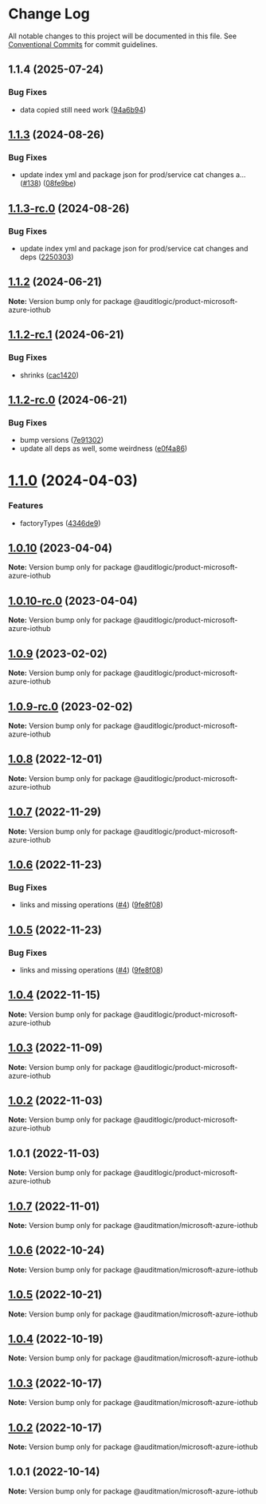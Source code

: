 # Change Log

All notable changes to this project will be documented in this file.
See [Conventional Commits](https://conventionalcommits.org) for commit guidelines.

## 1.1.4 (2025-07-24)


### Bug Fixes

* data copied still need work ([94a6b94](https://github.com/zerobias-org/product/commit/94a6b942fb0516367548599d739529536132755a))





## [1.1.3](https://github.com/auditlogic/product/compare/@auditlogic/product-microsoft-azure-iothub@1.1.2...@auditlogic/product-microsoft-azure-iothub@1.1.3) (2024-08-26)


### Bug Fixes

* update index yml and package json for prod/service cat changes a… ([#138](https://github.com/auditlogic/product/issues/138)) ([08fe9be](https://github.com/auditlogic/product/commit/08fe9beb1c8457462a19bc69caa02e6212d97e1a))





## [1.1.3-rc.0](https://github.com/auditlogic/product/compare/@auditlogic/product-microsoft-azure-iothub@1.1.2...@auditlogic/product-microsoft-azure-iothub@1.1.3-rc.0) (2024-08-26)


### Bug Fixes

* update index yml and package json for prod/service cat changes and deps ([2250303](https://github.com/auditlogic/product/commit/225030363a363608240135b7ebed386b28f01e4b))





## [1.1.2](https://github.com/auditlogic/product/compare/@auditlogic/product-microsoft-azure-iothub@1.1.2-rc.1...@auditlogic/product-microsoft-azure-iothub@1.1.2) (2024-06-21)

**Note:** Version bump only for package @auditlogic/product-microsoft-azure-iothub





## [1.1.2-rc.1](https://github.com/auditlogic/product/compare/@auditlogic/product-microsoft-azure-iothub@1.1.2-rc.0...@auditlogic/product-microsoft-azure-iothub@1.1.2-rc.1) (2024-06-21)


### Bug Fixes

* shrinks ([cac1420](https://github.com/auditlogic/product/commit/cac14200fefcd8183ab69fe89a47bd3f70f563e9))





## [1.1.2-rc.0](https://github.com/auditlogic/product/compare/@auditlogic/product-microsoft-azure-iothub@1.1.0...@auditlogic/product-microsoft-azure-iothub@1.1.2-rc.0) (2024-06-21)


### Bug Fixes

* bump versions ([7e91302](https://github.com/auditlogic/product/commit/7e913023b8b312150ed7762c32fbbe616be71de5))
* update all deps as well, some weirdness ([e0f4a86](https://github.com/auditlogic/product/commit/e0f4a864714e2d3de6bbf3da014d5312fe53be2f))





# [1.1.0](https://github.com/auditlogic/product/compare/@auditlogic/product-microsoft-azure-iothub@1.0.10...@auditlogic/product-microsoft-azure-iothub@1.1.0) (2024-04-03)


### Features

* factoryTypes ([4346de9](https://github.com/auditlogic/product/commit/4346de92693aee892fccf725338ffc7b80ab182b))





## [1.0.10](https://github.com/auditlogic/product/compare/@auditlogic/product-microsoft-azure-iothub@1.0.9...@auditlogic/product-microsoft-azure-iothub@1.0.10) (2023-04-04)

**Note:** Version bump only for package @auditlogic/product-microsoft-azure-iothub





## [1.0.10-rc.0](https://github.com/auditlogic/product/compare/@auditlogic/product-microsoft-azure-iothub@1.0.9...@auditlogic/product-microsoft-azure-iothub@1.0.10-rc.0) (2023-04-04)

**Note:** Version bump only for package @auditlogic/product-microsoft-azure-iothub





## [1.0.9](https://github.com/auditlogic/product/compare/@auditlogic/product-microsoft-azure-iothub@1.0.8...@auditlogic/product-microsoft-azure-iothub@1.0.9) (2023-02-02)

**Note:** Version bump only for package @auditlogic/product-microsoft-azure-iothub





## [1.0.9-rc.0](https://github.com/auditlogic/product/compare/@auditlogic/product-microsoft-azure-iothub@1.0.8...@auditlogic/product-microsoft-azure-iothub@1.0.9-rc.0) (2023-02-02)

**Note:** Version bump only for package @auditlogic/product-microsoft-azure-iothub





## [1.0.8](https://github.com/auditlogic/product/compare/@auditlogic/product-microsoft-azure-iothub@1.0.7...@auditlogic/product-microsoft-azure-iothub@1.0.8) (2022-12-01)

**Note:** Version bump only for package @auditlogic/product-microsoft-azure-iothub





## [1.0.7](https://github.com/auditlogic/product/compare/@auditlogic/product-microsoft-azure-iothub@1.0.6...@auditlogic/product-microsoft-azure-iothub@1.0.7) (2022-11-29)

**Note:** Version bump only for package @auditlogic/product-microsoft-azure-iothub





## [1.0.6](https://github.com/auditlogic/product/compare/@auditlogic/product-microsoft-azure-iothub@1.0.4...@auditlogic/product-microsoft-azure-iothub@1.0.6) (2022-11-23)


### Bug Fixes

* links and missing operations ([#4](https://github.com/auditlogic/product/issues/4)) ([9fe8f08](https://github.com/auditlogic/product/commit/9fe8f08fe7c57fdb79f991ac35bd6ac2e7dcad38))





## [1.0.5](https://github.com/auditlogic/product/compare/@auditlogic/product-microsoft-azure-iothub@1.0.4...@auditlogic/product-microsoft-azure-iothub@1.0.5) (2022-11-23)


### Bug Fixes

* links and missing operations ([#4](https://github.com/auditlogic/product/issues/4)) ([9fe8f08](https://github.com/auditlogic/product/commit/9fe8f08fe7c57fdb79f991ac35bd6ac2e7dcad38))





## [1.0.4](https://github.com/auditlogic/product/compare/@auditlogic/product-microsoft-azure-iothub@1.0.3...@auditlogic/product-microsoft-azure-iothub@1.0.4) (2022-11-15)

**Note:** Version bump only for package @auditlogic/product-microsoft-azure-iothub





## [1.0.3](https://github.com/auditlogic/product/compare/@auditlogic/product-microsoft-azure-iothub@1.0.2...@auditlogic/product-microsoft-azure-iothub@1.0.3) (2022-11-09)

**Note:** Version bump only for package @auditlogic/product-microsoft-azure-iothub





## [1.0.2](https://github.com/auditlogic/product/compare/@auditlogic/product-microsoft-azure-iothub@1.0.1...@auditlogic/product-microsoft-azure-iothub@1.0.2) (2022-11-03)

**Note:** Version bump only for package @auditlogic/product-microsoft-azure-iothub





## 1.0.1 (2022-11-03)

**Note:** Version bump only for package @auditlogic/product-microsoft-azure-iothub





## [1.0.7](https://github.com/auditmation/store-content/compare/@auditmation/microsoft-azure-iothub@1.0.6...@auditmation/microsoft-azure-iothub@1.0.7) (2022-11-01)

**Note:** Version bump only for package @auditmation/microsoft-azure-iothub





## [1.0.6](https://github.com/auditmation/store-content/compare/@auditmation/microsoft-azure-iothub@1.0.5...@auditmation/microsoft-azure-iothub@1.0.6) (2022-10-24)

**Note:** Version bump only for package @auditmation/microsoft-azure-iothub





## [1.0.5](https://github.com/auditmation/store-content/compare/@auditmation/microsoft-azure-iothub@1.0.4...@auditmation/microsoft-azure-iothub@1.0.5) (2022-10-21)

**Note:** Version bump only for package @auditmation/microsoft-azure-iothub





## [1.0.4](https://github.com/auditmation/store-content/compare/@auditmation/microsoft-azure-iothub@1.0.3...@auditmation/microsoft-azure-iothub@1.0.4) (2022-10-19)

**Note:** Version bump only for package @auditmation/microsoft-azure-iothub





## [1.0.3](https://github.com/auditmation/store-content/compare/@auditmation/microsoft-azure-iothub@1.0.2...@auditmation/microsoft-azure-iothub@1.0.3) (2022-10-17)

**Note:** Version bump only for package @auditmation/microsoft-azure-iothub





## [1.0.2](https://github.com/auditmation/store-content/compare/@auditmation/microsoft-azure-iothub@1.0.1...@auditmation/microsoft-azure-iothub@1.0.2) (2022-10-17)

**Note:** Version bump only for package @auditmation/microsoft-azure-iothub





## 1.0.1 (2022-10-14)

**Note:** Version bump only for package @auditmation/microsoft-azure-iothub
